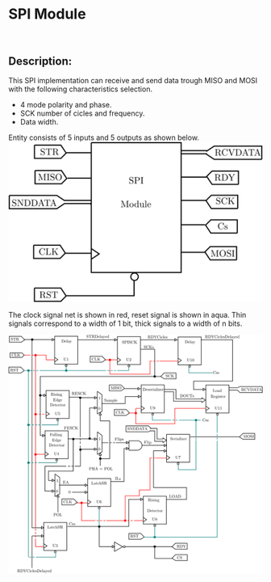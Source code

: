 # SPI Module<br><br>

## Description:
This SPI implementation can receive and send data trough MISO and MOSI with the following characteristics selection.

- 4 mode polarity and phase.
- SCK number of cicles and frequency.
- Data width.

Entity consists of 5 inputs and 5 outputs as shown below.<br>
![Implementation's diagram](SPIModuleEDiagram.png)

The clock signal net is shown in red, reset signal is shown in aqua. Thin signals correspond to a width of 1 bit, thick signals to a width of n bits.<br>

![Implementation's diagram](SPIModuleDiagram.png)